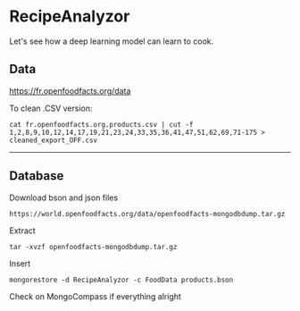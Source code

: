# RecipeAnalyzor

Let's see how a deep learning model can learn to cook.



## Data

https://fr.openfoodfacts.org/data

To clean .CSV version:

	cat fr.openfoodfacts.org.products.csv | cut -f 1,2,8,9,10,12,14,17,19,21,23,24,33,35,36,41,47,51,62,69,71-175 > cleaned_export_OFF.csv


******


## Database

Download bson and json files

	https://world.openfoodfacts.org/data/openfoodfacts-mongodbdump.tar.gz

Extract

	tar -xvzf openfoodfacts-mongodbdump.tar.gz

Insert

	mongorestore -d RecipeAnalyzor -c FoodData products.bson 

Check on MongoCompass if everything alright


